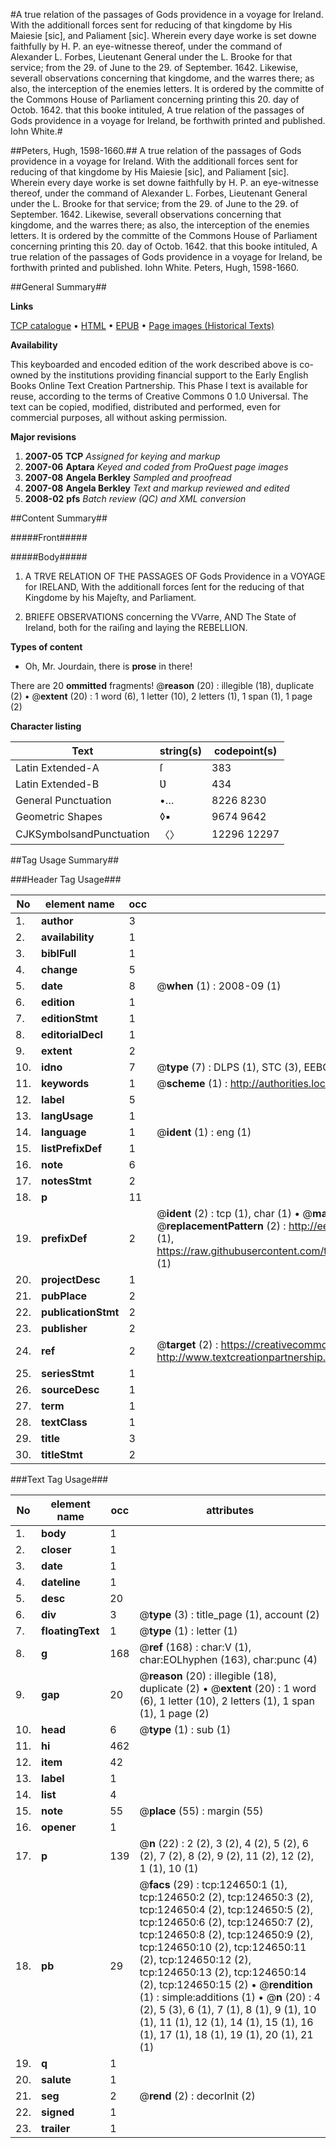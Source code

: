 #A true relation of the passages of Gods providence in a voyage for Ireland. With the additionall forces sent for reducing of that kingdome by His Maiesie [sic], and Paliament [sic]. Wherein every daye worke is set downe faithfully by H. P. an eye-witnesse thereof, under the command of Alexander L. Forbes, Lieutenant General under the L. Brooke for that service; from the 29. of June to the 29. of September. 1642. Likewise, severall observations concerning that kingdome, and the warres there; as also, the interception of the enemies letters. It is ordered by the committe of the Commons House of Parliament concerning printing this 20. day of Octob. 1642. that this booke intituled, A true relation of the passages of Gods providence in a voyage for Ireland, be forthwith printed and published. Iohn White.#

##Peters, Hugh, 1598-1660.##
A true relation of the passages of Gods providence in a voyage for Ireland. With the additionall forces sent for reducing of that kingdome by His Maiesie [sic], and Paliament [sic]. Wherein every daye worke is set downe faithfully by H. P. an eye-witnesse thereof, under the command of Alexander L. Forbes, Lieutenant General under the L. Brooke for that service; from the 29. of June to the 29. of September. 1642. Likewise, severall observations concerning that kingdome, and the warres there; as also, the interception of the enemies letters. It is ordered by the committe of the Commons House of Parliament concerning printing this 20. day of Octob. 1642. that this booke intituled, A true relation of the passages of Gods providence in a voyage for Ireland, be forthwith printed and published. Iohn White.
Peters, Hugh, 1598-1660.

##General Summary##

**Links**

[TCP catalogue](http://www.ota.ox.ac.uk/tcp/)  • 
[HTML](http://tei.it.ox.ac.uk/tcp/Texts-HTML/free/A90/A90547.html)  • 
[EPUB](http://tei.it.ox.ac.uk/tcp/Texts-EPUB/free/A90/A90547.epub) • 
[Page images (Historical Texts)](https://data.historicaltexts.jisc.ac.uk/view?pubId=eebo-99872224e&pageId=eebo-99872224e-124650-1)

**Availability**

This keyboarded and encoded edition of the
	       work described above is co-owned by the institutions
	       providing financial support to the Early English Books
	       Online Text Creation Partnership. This Phase I text is
	       available for reuse, according to the terms of Creative
	       Commons 0 1.0 Universal. The text can be copied,
	       modified, distributed and performed, even for
	       commercial purposes, all without asking permission.

**Major revisions**

1. __2007-05__ __TCP__ *Assigned for keying and markup*
1. __2007-06__ __Aptara__ *Keyed and coded from ProQuest page images*
1. __2007-08__ __Angela Berkley__ *Sampled and proofread*
1. __2007-08__ __Angela Berkley__ *Text and markup reviewed and edited*
1. __2008-02__ __pfs__ *Batch review (QC) and XML conversion*

##Content Summary##

#####Front#####

#####Body#####

1. A TRVE
RELATION
OF THE
PASSAGES OF
Gods Providence in a
VOYAGE for IRELAND,
With the additionall forces ſent for the reducing of that
Kingdome by his Majeſty, and Parliament.

1. BRIEFE
OBSERVATIONS
concerning the VVarre,
AND
The State of Ireland, both for the
raiſing and laying the REBELLION.

**Types of content**

  * Oh, Mr. Jourdain, there is **prose** in there!

There are 20 **ommitted** fragments! 
 @__reason__ (20) : illegible (18), duplicate (2)  •  @__extent__ (20) : 1 word (6), 1 letter (10), 2 letters (1), 1 span (1), 1 page (2)

**Character listing**


|Text|string(s)|codepoint(s)|
|---|---|---|
|Latin Extended-A|ſ|383|
|Latin Extended-B|Ʋ|434|
|General Punctuation|•…|8226 8230|
|Geometric Shapes|◊▪|9674 9642|
|CJKSymbolsandPunctuation|〈〉|12296 12297|

##Tag Usage Summary##

###Header Tag Usage###

|No|element name|occ|attributes|
|---|---|---|---|
|1.|__author__|3||
|2.|__availability__|1||
|3.|__biblFull__|1||
|4.|__change__|5||
|5.|__date__|8| @__when__ (1) : 2008-09 (1)|
|6.|__edition__|1||
|7.|__editionStmt__|1||
|8.|__editorialDecl__|1||
|9.|__extent__|2||
|10.|__idno__|7| @__type__ (7) : DLPS (1), STC (3), EEBO-CITATION (1), PROQUEST (1), VID (1)|
|11.|__keywords__|1| @__scheme__ (1) : http://authorities.loc.gov/ (1)|
|12.|__label__|5||
|13.|__langUsage__|1||
|14.|__language__|1| @__ident__ (1) : eng (1)|
|15.|__listPrefixDef__|1||
|16.|__note__|6||
|17.|__notesStmt__|2||
|18.|__p__|11||
|19.|__prefixDef__|2| @__ident__ (2) : tcp (1), char (1)  •  @__matchPattern__ (2) : ([0-9\-]+):([0-9IVX]+) (1), (.+) (1)  •  @__replacementPattern__ (2) : http://eebo.chadwyck.com/downloadtiff?vid=$1&page=$2 (1), https://raw.githubusercontent.com/textcreationpartnership/Texts/master/tcpchars.xml#$1 (1)|
|20.|__projectDesc__|1||
|21.|__pubPlace__|2||
|22.|__publicationStmt__|2||
|23.|__publisher__|2||
|24.|__ref__|2| @__target__ (2) : https://creativecommons.org/publicdomain/zero/1.0/ (1), http://www.textcreationpartnership.org/docs/. (1)|
|25.|__seriesStmt__|1||
|26.|__sourceDesc__|1||
|27.|__term__|1||
|28.|__textClass__|1||
|29.|__title__|3||
|30.|__titleStmt__|2||


###Text Tag Usage###

|No|element name|occ|attributes|
|---|---|---|---|
|1.|__body__|1||
|2.|__closer__|1||
|3.|__date__|1||
|4.|__dateline__|1||
|5.|__desc__|20||
|6.|__div__|3| @__type__ (3) : title_page (1), account (2)|
|7.|__floatingText__|1| @__type__ (1) : letter (1)|
|8.|__g__|168| @__ref__ (168) : char:V (1), char:EOLhyphen (163), char:punc (4)|
|9.|__gap__|20| @__reason__ (20) : illegible (18), duplicate (2)  •  @__extent__ (20) : 1 word (6), 1 letter (10), 2 letters (1), 1 span (1), 1 page (2)|
|10.|__head__|6| @__type__ (1) : sub (1)|
|11.|__hi__|462||
|12.|__item__|42||
|13.|__label__|1||
|14.|__list__|4||
|15.|__note__|55| @__place__ (55) : margin (55)|
|16.|__opener__|1||
|17.|__p__|139| @__n__ (22) : 2 (2), 3 (2), 4 (2), 5 (2), 6 (2), 7 (2), 8 (2), 9 (2), 11 (2), 12 (2), 1 (1), 10 (1)|
|18.|__pb__|29| @__facs__ (29) : tcp:124650:1 (1), tcp:124650:2 (2), tcp:124650:3 (2), tcp:124650:4 (2), tcp:124650:5 (2), tcp:124650:6 (2), tcp:124650:7 (2), tcp:124650:8 (2), tcp:124650:9 (2), tcp:124650:10 (2), tcp:124650:11 (2), tcp:124650:12 (2), tcp:124650:13 (2), tcp:124650:14 (2), tcp:124650:15 (2)  •  @__rendition__ (1) : simple:additions (1)  •  @__n__ (20) : 4 (2), 5 (3), 6 (1), 7 (1), 8 (1), 9 (1), 10 (1), 11 (1), 12 (1), 14 (1), 15 (1), 16 (1), 17 (1), 18 (1), 19 (1), 20 (1), 21 (1)|
|19.|__q__|1||
|20.|__salute__|1||
|21.|__seg__|2| @__rend__ (2) : decorInit (2)|
|22.|__signed__|1||
|23.|__trailer__|1||
